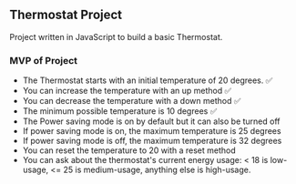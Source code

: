 ## Thermostat Project

Project written in JavaScript to build a basic Thermostat.

### MVP of Project
- The Thermostat starts with an initial temperature of 20 degrees. :white_check_mark:
- You can increase the temperature with an up method :white_check_mark:
- You can decrease the temperature with a down method :white_check_mark:
- The minimum possible temperature is 10 degrees :white_check_mark:
- The Power saving mode is on by default but it can also be turned off
- If power saving mode is on, the maximum temperature is 25 degrees
- If power saving mode is off, the maximum temperature is 32 degrees
- You can reset the temperature to 20 with a reset method
- You can ask about the thermostat's current energy usage: < 18 is low-usage, <= 25 is medium-usage, anything else is high-usage.